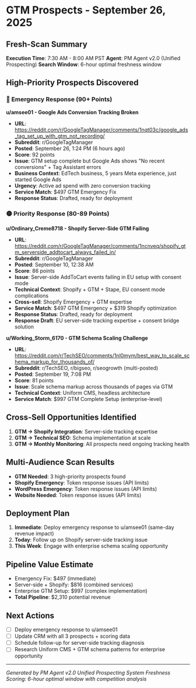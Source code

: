 # GTM Prospects - September 26, 2025

## Fresh-Scan Summary
**Execution Time**: 7:30 AM - 8:00 AM PST
**Agent**: PM Agent v2.0 (Unified Prospecting)
**Search Window**: 6-hour optimal freshness window

## High-Priority Prospects Discovered

### 🚨 Emergency Response (90+ Points)
**u/amsee01 - Google Ads Conversion Tracking Broken**
- **URL**: https://reddit.com/r/GoogleTagManager/comments/1nqt03c/google_ads_tag_set_up_with_gtm_not_recording/
- **Subreddit**: r/GoogleTagManager
- **Posted**: September 26, 1:24 PM (6 hours ago)
- **Score**: 92 points
- **Issue**: GTM setup complete but Google Ads shows "No recent conversions" + Tag Assistant errors
- **Business Context**: EdTech business, 5 years Meta experience, just started Google Ads
- **Urgency**: Active ad spend with zero conversion tracking
- **Service Match**: $497 GTM Emergency Fix
- **Response Status**: Drafted, ready for deployment

### 🟡 Priority Response (80-89 Points)
**u/Ordinary_Creme8718 - Shopify Server-Side GTM Failing**
- **URL**: https://reddit.com/r/GoogleTagManager/comments/1ncnveq/shopify_gtm_serverside_addtocart_always_failed_in/
- **Subreddit**: r/GoogleTagManager
- **Posted**: September 10, 12:38 AM
- **Score**: 86 points
- **Issue**: Server-side AddToCart events failing in EU setup with consent mode
- **Technical Context**: Shopify + GTM + Stape, EU consent mode complications
- **Cross-sell**: Shopify Emergency + GTM expertise
- **Service Match**: $497 GTM Emergency + $319 Shopify optimization
- **Response Status**: Drafted, ready for deployment
- **Response Draft**: EU server-side tracking expertise + consent bridge solution

**u/Working_Storm_6170 - GTM Schema Scaling Challenge**
- **URL**: https://reddit.com/r/TechSEO/comments/1nl0mym/best_way_to_scale_schema_markup_for_thousands_of/
- **Subreddit**: r/TechSEO, r/bigseo, r/seogrowth (multi-posted)
- **Posted**: September 19, 7:08 PM
- **Score**: 81 points
- **Issue**: Scale schema markup across thousands of pages via GTM
- **Technical Context**: Uniform CMS, headless architecture
- **Service Match**: $997 GTM Complete Setup (enterprise-level)

## Cross-Sell Opportunities Identified
1. **GTM → Shopify Integration**: Server-side tracking expertise
2. **GTM → Technical SEO**: Schema implementation at scale
3. **GTM → Monthly Monitoring**: All prospects need ongoing tracking health

## Multi-Audience Scan Results
- **GTM Needed**: 3 high-priority prospects found
- **Shopify Emergency**: Token response issues (API limits)
- **WordPress Emergency**: Token response issues (API limits)
- **Website Needed**: Token response issues (API limits)

## Deployment Plan
1. **Immediate**: Deploy emergency response to u/amsee01 (same-day revenue impact)
2. **Today**: Follow up on Shopify server-side tracking issue
3. **This Week**: Engage with enterprise schema scaling opportunity

## Pipeline Value Estimate
- Emergency Fix: $497 (immediate)
- Server-side + Shopify: $816 (combined services)
- Enterprise GTM Setup: $997 (complex implementation)
- **Total Pipeline**: $2,310 potential revenue

## Next Actions
- [ ] Deploy emergency response to u/amsee01
- [ ] Update CRM with all 3 prospects + scoring data
- [ ] Schedule follow-up for server-side tracking diagnosis
- [ ] Research Uniform CMS + GTM schema patterns for enterprise opportunity

---
*Generated by PM Agent v2.0 Unified Prospecting System*
*Freshness Scoring: 6-hour optimal window with competition analysis*